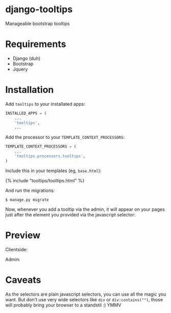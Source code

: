 django-tooltips
====================

Manageable bootstrap tooltips


Requirements
============

- Django (duh)
- Bootstrap
- Jquery

Installation
============

Add `tooltips` to your installated apps:

```python
INSTALLED_APPS = (
    ...
    'tooltips',
    ...
```

Add the processor to your `TEMPLATE_CONTEXT_PROCESSORS`:

```python
TEMPLATE_CONTEXT_PROCESSORS = (
    ...
    'tooltips.processors.tooltips',
)
```

Include this in your templates (eg, `base.html`):

{% include "tooltips/tooltips.html" %}

And run the migrations:

    $ manage.py migrate

Now, whenever you add a tooltip via the admin, it will appear on your pages just after the element you provided via the javascript selector:


Preview
=======
Clientside: 

Admin:


Caveats
=======

As the selectors are plain javascript selectors, you can use all the magic you want. But don't use very wide selectors like `div` or `div:contains("")`, those will probably bring your browser to a standstil :) YMMV